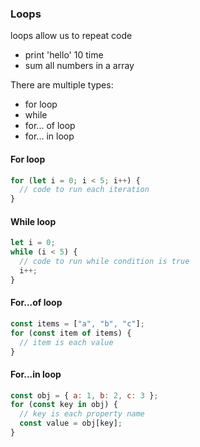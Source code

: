 ### Loops

loops allow us to repeat code

- print 'hello' 10 time
- sum all numbers in a array

There are multiple types:

- for loop
- while
- for... of loop
- for... in loop

#### For loop

```javascript
for (let i = 0; i < 5; i++) {
  // code to run each iteration
}
```

#### While loop

```javascript
let i = 0;
while (i < 5) {
  // code to run while condition is true
  i++;
}
```

#### For...of loop

```javascript
const items = ["a", "b", "c"];
for (const item of items) {
  // item is each value
}
```

#### For...in loop

```javascript
const obj = { a: 1, b: 2, c: 3 };
for (const key in obj) {
  // key is each property name
  const value = obj[key];
}
```
